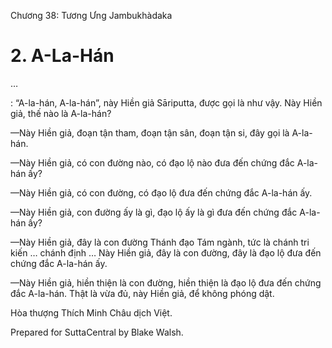  

Chương 38: Tương Ưng Jambukhàdaka

# 2\. A-La-Hán

…

: “A-la-hán, A-la-hán”, này Hiền giả Sāriputta, được gọi là như vậy. Này Hiền giả, thế nào là A-la-hán?

—Này Hiền giả, đoạn tận tham, đoạn tận sân, đoạn tận si, đây gọi là A-la-hán.

—Này Hiền giả, có con đường nào, có đạo lộ nào đưa đến chứng đắc A-la-hán ấy?

—Này Hiền giả, có con đường, có đạo lộ đưa đến chứng đắc A-la-hán ấy.

—Này Hiền giả, con đường ấy là gì, đạo lộ ấy là gì đưa đến chứng đắc A-la-hán ấy?

—Này Hiền giả, đây là con đường Thánh đạo Tám ngành, tức là chánh tri kiến … chánh định … Này Hiền giả, đây là con đường, đây là đạo lộ đưa đến chứng đắc A-la-hán ấy.

—Này Hiền giả, hiền thiện là con đường, hiền thiện là đạo lộ đưa đến chứng đắc A-la-hán. Thật là vừa đủ, này Hiền giả, để không phóng dật.

Hòa thượng Thích Minh Châu dịch Việt.

Prepared for SuttaCentral by Blake Walsh.